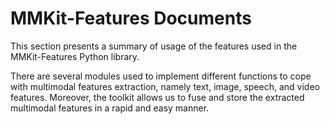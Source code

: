 # MMKit-Features Documents

This section presents a summary of usage of the features used in the MMKit-Features Python library. 

There are several modules used to implement different functions to cope with multimodal features extraction, namely text, image, speech, and video features. Moreover, the toolkit allows us to fuse and store the extracted multimodal features in a rapid and easy manner. 

